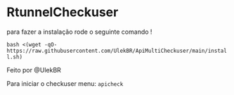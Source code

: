 # RtunnelCheckuser

para fazer a instalação rode o seguinte comando !

```bash <(wget -qO- https://raw.githubusercontent.com/UlekBR/ApiMultiCheckuser/main/install.sh)```

Feito por @UlekBR

Para iniciar o checkuser menu: ```apicheck```
